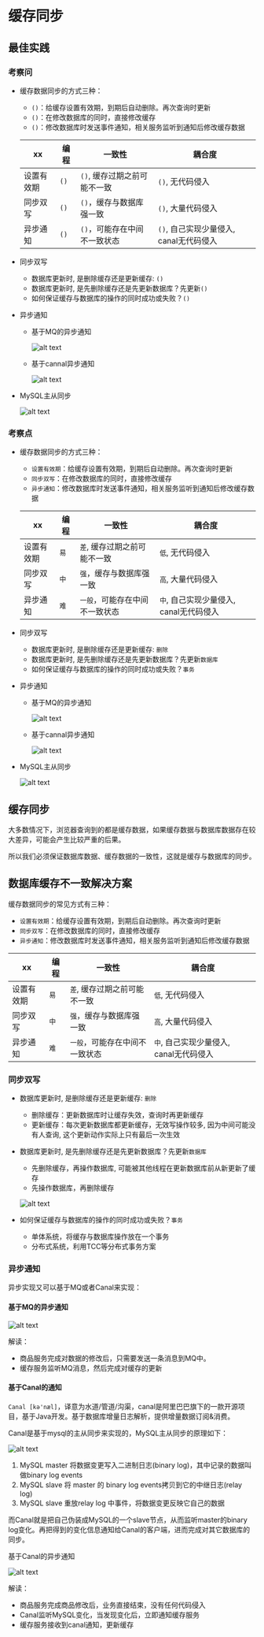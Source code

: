 # 缓存同步

## 最佳实践

### 考察问

- 缓存数据同步的方式三种：
    - `()`：给缓存设置有效期，到期后自动删除。再次查询时更新
    - `()`：在修改数据库的同时，直接修改缓存
    - `()`：修改数据库时发送事件通知，相关服务监听到通知后修改缓存数据

    xx|编程|一致性|耦合度
    --|--|--|--
    设置有效期|`()`|`()`, 缓存过期之前可能不一致|`()`, 无代码侵入
    同步双写|`()`|`()`，缓存与数据库强一致|`()`, 大量代码侵入
    异步通知|`()`|`()`，可能存在中间不一致状态|`()`, 自己实现少量侵入, canal无代码侵入

- 同步双写

    - 数据库更新时, 是删除缓存还是更新缓存: `()`
    - 数据库更新时, 是先删除缓存还是先更新数据库？先更新`()`
    - 如何保证缓存与数据库的操作的同时成功或失败？`()`

- 异步通知
    - 基于MQ的异步通知

        ![alt text](./redis缓存/基于MQ的异步通知_评估.png)

    - 基于cannal异步通知

        ![alt text](./redis缓存/基于canal的异步通知_评估.png)

- MySQL主从同步

    ![alt text](./redis缓存/mysql主从同步_评估.png)

### 考察点

- 缓存数据同步的方式三种：
    - `设置有效期`：给缓存设置有效期，到期后自动删除。再次查询时更新
    - `同步双写`：在修改数据库的同时，直接修改缓存
    - `异步通知`：修改数据库时发送事件通知，相关服务监听到通知后修改缓存数据

    xx|编程|一致性|耦合度
    --|--|--|--
    设置有效期|`易`|`差`, 缓存过期之前可能不一致|`低`, 无代码侵入
    同步双写|`中`|`强`，缓存与数据库强一致|`高`, 大量代码侵入
    异步通知|`难`|`一般`，可能存在中间不一致状态|`中`, 自己实现少量侵入, canal无代码侵入

- 同步双写

    - 数据库更新时, 是删除缓存还是更新缓存: `删除`
    - 数据库更新时, 是先删除缓存还是先更新数据库？先更新`数据库`
    - 如何保证缓存与数据库的操作的同时成功或失败？`事务`

- 异步通知
    - 基于MQ的异步通知

        ![alt text](./redis缓存/基于MQ的异步通知.png)

    - 基于cannal异步通知

        ![alt text](./redis缓存/基于canal的异步通知.png)

- MySQL主从同步

    ![alt text](./redis缓存/mysql主从同步.png)

## 缓存同步

大多数情况下，浏览器查询到的都是缓存数据，如果缓存数据与数据库数据存在较大差异，可能会产生比较严重的后果。

所以我们必须保证数据库数据、缓存数据的一致性，这就是缓存与数据库的同步。

## 数据库缓存不一致解决方案

缓存数据同步的常见方式有三种：

- `设置有效期`：给缓存设置有效期，到期后自动删除。再次查询时更新
- `同步双写`：在修改数据库的同时，直接修改缓存
- `异步通知`：修改数据库时发送事件通知，相关服务监听到通知后修改缓存数据

xx|编程|一致性|耦合度
--|--|--|--
设置有效期|`易`|`差`, 缓存过期之前可能不一致|`低`, 无代码侵入
同步双写|`中`|`强`，缓存与数据库强一致|`高`, 大量代码侵入
异步通知|`难`|`一般`，可能存在中间不一致状态|`中`, 自己实现少量侵入, canal无代码侵入

### 同步双写

- 数据库更新时, 是删除缓存还是更新缓存: `删除`
    - 删除缓存：更新数据库时让缓存失效，查询时再更新缓存
    - 更新缓存：每次更新数据库都更新缓存，无效写操作较多, 因为中间可能没有人查询, 这个更新动作实际上只有最后一次生效

- 数据库更新时, 是先删除缓存还是先更新数据库？先更新`数据库`
    - 先删除缓存，再操作数据库, 可能被其他线程在更新数据库前从新更新了缓存
    - 先操作数据库，再删除缓存

    ![alt text](./redis缓存/缓存与数据库的操作顺序.png)

- 如何保证缓存与数据库的操作的同时成功或失败？`事务`

    - 单体系统，将缓存与数据库操作放在一个事务
    - 分布式系统，利用TCC等分布式事务方案

### 异步通知

异步实现又可以基于MQ或者Canal来实现：

#### 基于MQ的异步通知

![alt text](./redis缓存/基于MQ的异步通知.png)

解读：

- 商品服务完成对数据的修改后，只需要发送一条消息到MQ中。
- 缓存服务监听MQ消息，然后完成对缓存的更新

#### 基于Canal的通知

`Canal [kə'næl]`，译意为水道/管道/沟渠，canal是阿里巴巴旗下的一款开源项目，基于Java开发。基于数据库增量日志解析，提供增量数据订阅&消费。

Canal是基于mysql的主从同步来实现的，MySQL主从同步的原理如下：

![alt text](./redis缓存/mysql主从同步.png)

1. MySQL master 将数据变更写入二进制日志(binary log)，其中记录的数据叫做binary log events
2. MySQL slave 将 master 的 binary log events拷贝到它的中继日志(relay log)
3. MySQL slave 重放relay log 中事件，将数据变更反映它自己的数据

而Canal就是把自己伪装成MySQL的一个slave节点，从而监听master的binary log变化。再把得到的变化信息通知给Canal的客户端，进而完成对其它数据库的同步。

基于Canal的异步通知

![alt text](./redis缓存/基于canal的异步通知.png)

解读：

- 商品服务完成商品修改后，业务直接结束，没有任何代码侵入
- Canal监听MySQL变化，当发现变化后，立即通知缓存服务
- 缓存服务接收到canal通知，更新缓存
